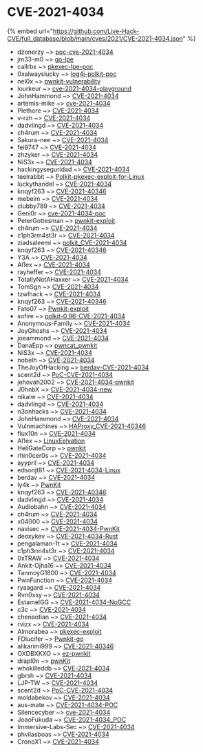 # CVE-2021-4034
{% embed url="https://github.com/Live-Hack-CVE/full_database/blob/main/cves/2021/CVE-2021-4034.json" %}

* dzonerzy ~> [poc-cve-2021-4034](https://www.alice-snow.ru/2021/database/cve-2021-4034/poc-cve-2021-4034-dzonerzy)
* jm33-m0 ~> [go-lpe](https://www.alice-snow.ru/2021/database/cve-2021-4034/go-lpe-jm33-m0)
* callrbx ~> [pkexec-lpe-poc](https://www.alice-snow.ru/2021/database/cve-2021-4034/pkexec-lpe-poc-callrbx)
* 0xalwayslucky ~> [log4j-polkit-poc](https://www.alice-snow.ru/2021/database/cve-2021-4034/log4j-polkit-poc-0xalwayslucky)
* nel0x ~> [pwnkit-vulnerability](https://www.alice-snow.ru/2021/database/cve-2021-4034/pwnkit-vulnerability-nel0x)
* lourkeur ~> [cve-2021-4034-playground](https://www.alice-snow.ru/2021/database/cve-2021-4034/cve-2021-4034-playground-lourkeur)
* JohnHammond ~> [CVE-2021-4034](https://www.alice-snow.ru/2021/database/cve-2021-4034/cve-2021-4034-johnhammond)
* artemis-mike ~> [cve-2021-4034](https://www.alice-snow.ru/2021/database/cve-2021-4034/cve-2021-4034-artemis-mike)
* Plethore ~> [CVE-2021-4034](https://www.alice-snow.ru/2021/database/cve-2021-4034/cve-2021-4034-plethore)
* v-rzh ~> [CVE-2021-4034](https://www.alice-snow.ru/2021/database/cve-2021-4034/cve-2021-4034-v-rzh)
* dadvlingd ~> [CVE-2021-4034](https://www.alice-snow.ru/2021/database/cve-2021-4034/cve-2021-4034-dadvlingd)
* ch4rum ~> [CVE-2021-4034](https://www.alice-snow.ru/2021/database/cve-2021-4034/cve-2021-4034-ch4rum)
* Sakura-nee ~> [CVE-2021-4034](https://www.alice-snow.ru/2021/database/cve-2021-4034/cve-2021-4034-sakura-nee)
* fei9747 ~> [CVE-2021-4034](https://www.alice-snow.ru/2021/database/cve-2021-4034/cve-2021-4034-fei9747)
* zhzyker ~> [CVE-2021-4034](https://www.alice-snow.ru/2021/database/cve-2021-4034/cve-2021-4034-zhzyker)
* NiS3x ~> [CVE-2021-4034](https://www.alice-snow.ru/2021/database/cve-2021-4034/cve-2021-4034-nis3x)
* hackingyseguridad ~> [CVE-2021-4034](https://www.alice-snow.ru/2021/database/cve-2021-4034/cve-2021-4034-hackingyseguridad)
* teelrabbit ~> [Polkit-pkexec-exploit-for-Linux](https://www.alice-snow.ru/2021/database/cve-2021-4034/polkit-pkexec-exploit-for-linux-teelrabbit)
* luckythandel ~> [CVE-2021-4034](https://www.alice-snow.ru/2021/database/cve-2021-4034/cve-2021-4034-luckythandel)
* knqyf263 ~> [CVE-2021-40346](https://www.alice-snow.ru/2021/database/cve-2021-4034/cve-2021-40346-knqyf263)
* mebeim ~> [CVE-2021-4034](https://www.alice-snow.ru/2021/database/cve-2021-4034/cve-2021-4034-mebeim)
* clubby789 ~> [CVE-2021-4034](https://www.alice-snow.ru/2021/database/cve-2021-4034/cve-2021-4034-clubby789)
* Geni0r ~> [cve-2021-4034-poc](https://www.alice-snow.ru/2021/database/cve-2021-4034/cve-2021-4034-poc-geni0r)
* PeterGottesman ~> [pwnkit-exploit](https://www.alice-snow.ru/2021/database/cve-2021-4034/pwnkit-exploit-petergottesman)
* ch4rum ~> [CVE-2021-4034](https://www.alice-snow.ru/2021/database/cve-2021-4034/cve-2021-4034-ch4rum)
* c1ph3rm4st3r ~> [CVE-2021-4034](https://www.alice-snow.ru/2021/database/cve-2021-4034/cve-2021-4034-c1ph3rm4st3r)
* ziadsaleemi ~> [polkit_CVE-2021-4034](https://www.alice-snow.ru/2021/database/cve-2021-4034/polkit_cve-2021-4034-ziadsaleemi)
* knqyf263 ~> [CVE-2021-40346](https://www.alice-snow.ru/2021/database/cve-2021-4034/cve-2021-40346-knqyf263)
* Y3A ~> [CVE-2021-4034](https://www.alice-snow.ru/2021/database/cve-2021-4034/cve-2021-4034-y3a)
* Al1ex ~> [CVE-2021-4034](https://www.alice-snow.ru/2021/database/cve-2021-4034/cve-2021-4034-al1ex)
* rayheffer ~> [CVE-2021-4034](https://www.alice-snow.ru/2021/database/cve-2021-4034/cve-2021-4034-rayheffer)
* TotallyNotAHaxxer ~> [CVE-2021-4034](https://www.alice-snow.ru/2021/database/cve-2021-4034/cve-2021-4034-totallynotahaxxer)
* TomSgn ~> [CVE-2021-4034](https://www.alice-snow.ru/2021/database/cve-2021-4034/cve-2021-4034-tomsgn)
* tzwlhack ~> [CVE-2021-4034](https://www.alice-snow.ru/2021/database/cve-2021-4034/cve-2021-4034-tzwlhack)
* knqyf263 ~> [CVE-2021-40346](https://www.alice-snow.ru/2021/database/cve-2021-4034/cve-2021-40346-knqyf263)
* Fato07 ~> [Pwnkit-exploit](https://www.alice-snow.ru/2021/database/cve-2021-4034/pwnkit-exploit-fato07)
* sofire ~> [polkit-0.96-CVE-2021-4034](https://www.alice-snow.ru/2021/database/cve-2021-4034/polkit-0.96-cve-2021-4034-sofire)
* Anonymous-Family ~> [CVE-2021-4034](https://www.alice-snow.ru/2021/database/cve-2021-4034/cve-2021-4034-anonymous-family)
* JoyGhoshs ~> [CVE-2021-4034](https://www.alice-snow.ru/2021/database/cve-2021-4034/cve-2021-4034-joyghoshs)
* joeammond ~> [CVE-2021-4034](https://www.alice-snow.ru/2021/database/cve-2021-4034/cve-2021-4034-joeammond)
* DanaEpp ~> [pwncat_pwnkit](https://www.alice-snow.ru/2021/database/cve-2021-4034/pwncat_pwnkit-danaepp)
* NiS3x ~> [CVE-2021-4034](https://www.alice-snow.ru/2021/database/cve-2021-4034/cve-2021-4034-nis3x)
* nobelh ~> [CVE-2021-4034](https://www.alice-snow.ru/2021/database/cve-2021-4034/cve-2021-4034-nobelh)
* TheJoyOfHacking ~> [berdav-CVE-2021-4034](https://www.alice-snow.ru/2021/database/cve-2021-4034/berdav-cve-2021-4034-thejoyofhacking)
* scent2d ~> [PoC-CVE-2021-4034](https://www.alice-snow.ru/2021/database/cve-2021-4034/poc-cve-2021-4034-scent2d)
* jehovah2002 ~> [CVE-2021-4034-pwnkit](https://www.alice-snow.ru/2021/database/cve-2021-4034/cve-2021-4034-pwnkit-jehovah2002)
* J0hnbX ~> [CVE-2021-4034-new](https://www.alice-snow.ru/2021/database/cve-2021-4034/cve-2021-4034-new-j0hnbx)
* nikaiw ~> [CVE-2021-4034](https://www.alice-snow.ru/2021/database/cve-2021-4034/cve-2021-4034-nikaiw)
* dadvlingd ~> [CVE-2021-4034](https://www.alice-snow.ru/2021/database/cve-2021-4034/cve-2021-4034-dadvlingd)
* n3onhacks ~> [CVE-2021-4034](https://www.alice-snow.ru/2021/database/cve-2021-4034/cve-2021-4034-n3onhacks)
* JohnHammond ~> [CVE-2021-4034](https://www.alice-snow.ru/2021/database/cve-2021-4034/cve-2021-4034-johnhammond)
* Vulnmachines ~> [HAProxy_CVE-2021-40346](https://www.alice-snow.ru/2021/database/cve-2021-4034/haproxy_cve-2021-40346-vulnmachines)
* flux10n ~> [CVE-2021-4034](https://www.alice-snow.ru/2021/database/cve-2021-4034/cve-2021-4034-flux10n)
* Al1ex ~> [LinuxEelvation](https://www.alice-snow.ru/2021/database/cve-2021-4034/linuxeelvation-al1ex)
* HellGateCorp ~> [pwnkit](https://www.alice-snow.ru/2021/database/cve-2021-4034/pwnkit-hellgatecorp)
* rhin0cer0s ~> [CVE-2021-4034](https://www.alice-snow.ru/2021/database/cve-2021-4034/cve-2021-4034-rhin0cer0s)
* ayypril ~> [CVE-2021-4034](https://www.alice-snow.ru/2021/database/cve-2021-4034/cve-2021-4034-ayypril)
* edsonjt81 ~> [CVE-2021-4034-Linux](https://www.alice-snow.ru/2021/database/cve-2021-4034/cve-2021-4034-linux-edsonjt81)
* berdav ~> [CVE-2021-4034](https://www.alice-snow.ru/2021/database/cve-2021-4034/cve-2021-4034-berdav)
* ly4k ~> [PwnKit](https://www.alice-snow.ru/2021/database/cve-2021-4034/pwnkit-ly4k)
* knqyf263 ~> [CVE-2021-40346](https://www.alice-snow.ru/2021/database/cve-2021-4034/cve-2021-40346-knqyf263)
* dadvlingd ~> [CVE-2021-4034](https://www.alice-snow.ru/2021/database/cve-2021-4034/cve-2021-4034-dadvlingd)
* Audiobahn ~> [CVE-2021-4034](https://www.alice-snow.ru/2021/database/cve-2021-4034/cve-2021-4034-audiobahn)
* ch4rum ~> [CVE-2021-4034](https://www.alice-snow.ru/2021/database/cve-2021-4034/cve-2021-4034-ch4rum)
* x04000 ~> [CVE-2021-4034](https://www.alice-snow.ru/2021/database/cve-2021-4034/cve-2021-4034-x04000)
* navisec ~> [CVE-2021-4034-PwnKit](https://www.alice-snow.ru/2021/database/cve-2021-4034/cve-2021-4034-pwnkit-navisec)
* deoxykev ~> [CVE-2021-4034-Rust](https://www.alice-snow.ru/2021/database/cve-2021-4034/cve-2021-4034-rust-deoxykev)
* pengalaman-1t ~> [CVE-2021-4034](https://www.alice-snow.ru/2021/database/cve-2021-4034/cve-2021-4034-pengalaman-1t)
* c1ph3rm4st3r ~> [CVE-2021-4034](https://www.alice-snow.ru/2021/database/cve-2021-4034/cve-2021-4034-c1ph3rm4st3r)
* 0xTRAW ~> [CVE-2021-4034](https://www.alice-snow.ru/2021/database/cve-2021-4034/cve-2021-4034-0xtraw)
* Ankit-Ojha16 ~> [CVE-2021-4034](https://www.alice-snow.ru/2021/database/cve-2021-4034/cve-2021-4034-ankit-ojha16)
* TanmoyG1800 ~> [CVE-2021-4034](https://www.alice-snow.ru/2021/database/cve-2021-4034/cve-2021-4034-tanmoyg1800)
* PwnFunction ~> [CVE-2021-4034](https://www.alice-snow.ru/2021/database/cve-2021-4034/cve-2021-4034-pwnfunction)
* ryaagard ~> [CVE-2021-4034](https://www.alice-snow.ru/2021/database/cve-2021-4034/cve-2021-4034-ryaagard)
* Rvn0xsy ~> [CVE-2021-4034](https://www.alice-snow.ru/2021/database/cve-2021-4034/cve-2021-4034-rvn0xsy)
* EstamelGG ~> [CVE-2021-4034-NoGCC](https://www.alice-snow.ru/2021/database/cve-2021-4034/cve-2021-4034-nogcc-estamelgg)
* c3c ~> [CVE-2021-4034](https://www.alice-snow.ru/2021/database/cve-2021-4034/cve-2021-4034-c3c)
* chenaotian ~> [CVE-2021-4034](https://www.alice-snow.ru/2021/database/cve-2021-4034/cve-2021-4034-chenaotian)
* rvizx ~> [CVE-2021-4034](https://www.alice-snow.ru/2021/database/cve-2021-4034/cve-2021-4034-rvizx)
* Almorabea ~> [pkexec-exploit](https://www.alice-snow.ru/2021/database/cve-2021-4034/pkexec-exploit-almorabea)
* FDlucifer ~> [Pwnkit-go](https://www.alice-snow.ru/2021/database/cve-2021-4034/pwnkit-go-fdlucifer)
* alikarimi999 ~> [CVE-2021-40346](https://www.alice-snow.ru/2021/database/cve-2021-4034/cve-2021-40346-alikarimi999)
* OXDBXKXO ~> [ez-pwnkit](https://www.alice-snow.ru/2021/database/cve-2021-4034/ez-pwnkit-oxdbxkxo)
* drapl0n ~> [pwnKit](https://www.alice-snow.ru/2021/database/cve-2021-4034/pwnkit-drapl0n)
* whokilleddb ~> [CVE-2021-4034](https://www.alice-snow.ru/2021/database/cve-2021-4034/cve-2021-4034-whokilleddb)
* gbrsh ~> [CVE-2021-4034](https://www.alice-snow.ru/2021/database/cve-2021-4034/cve-2021-4034-gbrsh)
* LJP-TW ~> [CVE-2021-4034](https://www.alice-snow.ru/2021/database/cve-2021-4034/cve-2021-4034-ljp-tw)
* scent2d ~> [PoC-CVE-2021-4034](https://www.alice-snow.ru/2021/database/cve-2021-4034/poc-cve-2021-4034-scent2d)
* moldabekov ~> [CVE-2021-4034](https://www.alice-snow.ru/2021/database/cve-2021-4034/cve-2021-4034-moldabekov)
* aus-mate ~> [CVE-2021-4034-POC](https://www.alice-snow.ru/2021/database/cve-2021-4034/cve-2021-4034-poc-aus-mate)
* Silencecyber ~> [cve-2021-4034](https://www.alice-snow.ru/2021/database/cve-2021-4034/cve-2021-4034-silencecyber)
* JoaoFukuda ~> [CVE-2021-4034_POC](https://www.alice-snow.ru/2021/database/cve-2021-4034/cve-2021-4034_poc-joaofukuda)
* Immersive-Labs-Sec ~> [CVE-2021-4034](https://www.alice-snow.ru/2021/database/cve-2021-4034/cve-2021-4034-immersive-labs-sec)
* phvilasboas ~> [CVE-2021-4034](https://www.alice-snow.ru/2021/database/cve-2021-4034/cve-2021-4034-phvilasboas)
* CronoX1 ~> [CVE-2021-4034](https://www.alice-snow.ru/2021/database/cve-2021-4034/cve-2021-4034-cronox1)